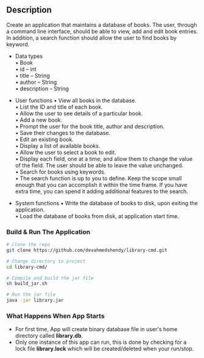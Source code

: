 ## Description

Create an application that maintains a database of books. The user, through a command line interface, should be able to view, add and edit book entries. In addition, a search function should allow the user to find books by keyword. 

- Data types  
•	Book  
•	id – int  
•	title – String  
•	author – String  
•	description – String  

- User functions
•	View all books in the database.  
•	List the ID and title of each book.  
•	Allow the user to see details of a particular book.  
•	Add a new book.  
•	Prompt the user for the book title, author and description.  
•	Save their changes to the database.  
•	Edit an existing book.  
•	Display a list of available books.  
•	Allow the user to select a book to edit.  
•	Display each field, one at a time, and allow them to change the value of the field. The user should be able to leave the value unchanged.   
•	Search for books using keywords.  
•	The search function is up to you to define. Keep the scope small enough that you can accomplish it within the time frame. If you have extra time, you can spend it adding additional features to the search.    

- System functions
•	Write the database of books to disk, upon exiting the application.  
•	Load the database of books from disk, at application start time.  

### Build & Run The Application

```bash
# Clone the repo
git clone https://github.com/devahmedshendy/library-cmd.git

# Change directory to project
cd library-cmd/

# Compile and build the jar file
sh build_jar.sh

# Run the jar file
java -jar library.jar
```

### What Happens When App Starts

* For first time, App will create binary database file in user's home directory called **library.db**.
* Only one instance of this app can run, this is done by checking for a lock file **library.lock** which will be created/deleted when your run/stop.

